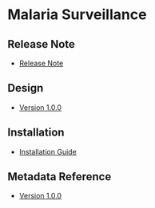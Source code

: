 # Malaria Surveillance

## Release Note

- [Release Note](#mal-cs-release-note)

## Design

- [Version 1.0.0](#mal-cs-design)

## Installation

- [Installation Guide](#mal-cs-installation)

## Metadata Reference

- [Version 1.0.0](https://packages.dhis2.org/en/MAL_CS/1.0.0/DHIS2.36/MAL_CS_COMPLETE_1.0.0_DHIS2.36.xlsx)
